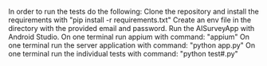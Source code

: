 In order to run the tests do the following:
Clone the repository and install the requirements with "pip install -r requirements.txt"
Create an env file in the directory with the provided email and password.
Run the AISurveyApp with Android Studio.
On one terminal run appium with command: "appium"
On one terminal run the server application with command: "python app.py"
On one terminal run the individual tests with command: "python test#.py"

